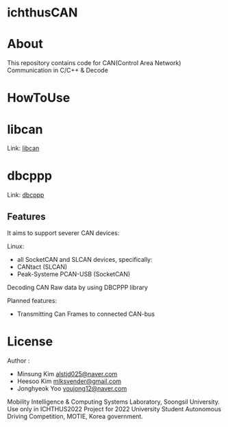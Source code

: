 ichthusCAN
==============
# About

This repository contains code for CAN(Control Area Network) Communication in C/C++ & Decode 

# HowToUse


# libcan
Link: [libcan][libcanlink]

[libcanlink]: https://github.com/matthiasbock/libcan

# dbcppp
Link: [dbcppp][dbcppplink]

[dbcppplink]: https://github.com/xR3b0rn/dbcppp

## Features
It aims to support severer CAN devices:

Linux:
  * all SocketCAN and SLCAN devices, specifically:
  * CANtact (SLCAN)
  * Peak-Systeme PCAN-USB (SocketCAN)

Decoding CAN Raw data by using DBCPPP library

Planned features:
* Transmitting Can Frames to connected CAN-bus

# License
Author : 
  * Minsung Kim <alstjd025@naver.com>   
  * Heesoo Kim <mlksvender@gmail.com>
  * Jonghyeok Yoo <youjong12@naver.com>   

      
Mobility Intelligence & Computing Systems Laboratory, Soongsil University.    
Use only in ICHTHUS2022 Project for 2022 University Student Autonomous Driving Competition, MOTIE, Korea government.     



